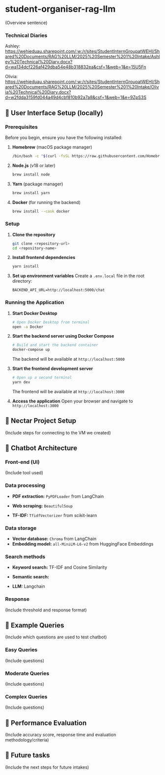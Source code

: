 # student-organiser-rag-llm

(Overview sentence)

### Technical Diaries
Ashley:
https://wehieduau.sharepoint.com/:w:/r/sites/StudentInternGroupatWEHI/Shared%20Documents/RAG%20LLM/2025%20Semester%201%20Intake/Ashley%20Technical%20Diary.docx?d=wa134dcf226af429dba54e48b318832ea&csf=1&web=1&e=15U5Fn 

Olivia: 
https://wehieduau.sharepoint.com/:w:/r/sites/StudentInternGroupatWEHI/Shared%20Documents/RAG%20LLM/2025%20Semester%201%20Intake/Olivia%20Technical%20Diary.docx?d=w2fdda3159fd044a49d4cbf810b92a7a8&csf=1&web=1&e=9ZpS3S

## 💬 User Interface Setup (locally)
### Prerequisites

Before you begin, ensure you have the following installed:

1. **Homebrew** (macOS package manager)

   ```bash
   /bin/bash -c "$(curl -fsSL https://raw.githubusercontent.com/Homebrew/install/HEAD/install.sh)"
   ```

2. **Node.js** (v18 or later)

   ```bash
   brew install node
   ```

3. **Yarn** (package manager)

   ```bash
   brew install yarn
   ```

4. **Docker** (for running the backend)
   ```bash
   brew install --cask docker
   ```

### Setup
1. **Clone the repository**

   ```bash
   git clone <repository-url>
   cd <repository-name>
   ```

2. **Install frontend dependencies**

   ```bash
   yarn install
   ```

3. **Set up environment variables**
   Create a `.env.local` file in the root directory:
   ```
   BACKEND_API_URL=http://localhost:5000/chat
   ```

### Running the Application

1. **Start Docker Desktop**

   ```bash
   # Open Docker Desktop from terminal
   open -a Docker
   ```

2. **Start the backend server using Docker Compose**

   ```bash
   # Build and start the backend container
   docker-compose up
   ```

   The backend will be available at `http://localhost:5000`

3. **Start the frontend development server**

   ```bash
   # Open up a second terminal
   yarn dev
   ```

   The frontend will be available at `http://localhost:3000`

4. **Access the application**
   Open your browser and navigate to `http://localhost:3000`

## 🍯 Nectar Project Setup

(Include steps for connecting to the VM we created)

## 🔧 Chatbot Architecture
### Front-end (UI)

(Include tool used)

### Data processing

- **PDF extraction:** `PyPDFLoader` from LangChain

- **Web scraping:** `BeautifulSoup`

- **TF-IDF:** `TfidfVectorizer` from scikit-learn

### Data storage

- **Vector database:** `Chroma` from LangChain
- **Embedding model:** `all-MiniLM-L6-v2` from HuggingFace Embeddings

### Search methods

- **Keyword search:** TF-IDF and Cosine Similarity

- **Semantic search:** 

- **LLM:** Langchain

### Response

(Include threshold and response format)

## 📝 Example Queries

(Include which questions are used to test chatbot)

### Easy Queries

(Include questions)

### Moderate Queries

(Include questions)

### Complex Queries

(Include questions)

## 🔬 Performance Evaluation

(Include accuracy score, response time and evaluation methodology/criteria)

## 🚀 Future tasks

(Include the next steps for future intakes)
